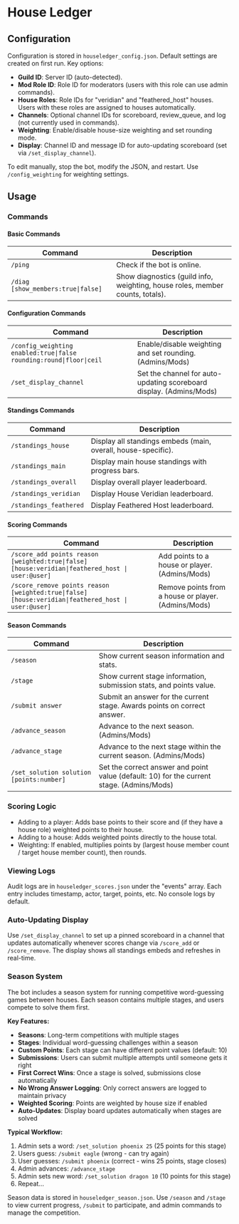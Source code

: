 # House Ledger

## Configuration

Configuration is stored in `houseledger_config.json`. Default settings are created on first run. Key options:

- **Guild ID**: Server ID (auto-detected).
- **Mod Role ID**: Role ID for moderators (users with this role can use admin commands).
- **House Roles**: Role IDs for "veridian" and "feathered_host" houses. Users with these roles are assigned to houses automatically.
- **Channels**: Optional channel IDs for scoreboard, review_queue, and log (not currently used in commands).
- **Weighting**: Enable/disable house-size weighting and set rounding mode.
- **Display**: Channel ID and message ID for auto-updating scoreboard (set via `/set_display_channel`).

To edit manually, stop the bot, modify the JSON, and restart. Use `/config_weighting` for weighting settings.

## Usage

### Commands

#### Basic Commands

| Command | Description |
|---------|-------------|
| `/ping` | Check if the bot is online. |
| `/diag [show_members:true\|false]` | Show diagnostics (guild info, weighting, house roles, member counts, totals). |

#### Configuration Commands

| Command | Description |
|---------|-------------|
| `/config_weighting enabled:true\|false rounding:round\|floor\|ceil` | Enable/disable weighting and set rounding. (Admins/Mods) |
| `/set_display_channel` | Set the channel for auto-updating scoreboard display. (Admins/Mods) |

#### Standings Commands

| Command | Description |
|---------|-------------|
| `/standings_house` | Display all standings embeds (main, overall, house-specific). |
| `/standings_main` | Display main house standings with progress bars. |
| `/standings_overall` | Display overall player leaderboard. |
| `/standings_veridian` | Display House Veridian leaderboard. |
| `/standings_feathered` | Display Feathered Host leaderboard. |

#### Scoring Commands

| Command | Description |
|---------|-------------|
| `/score_add points reason [weighted:true\|false] [house:veridian\|feathered_host \| user:@user]` | Add points to a house or player. (Admins/Mods) |
| `/score_remove points reason [weighted:true\|false] [house:veridian\|feathered_host \| user:@user]` | Remove points from a house or player. (Admins/Mods) |

#### Season Commands

| Command | Description |
|---------|-------------|
| `/season` | Show current season information and stats. |
| `/stage` | Show current stage information, submission stats, and points value. |
| `/submit answer` | Submit an answer for the current stage. Awards points on correct answer. |
| `/advance_season` | Advance to the next season. (Admins/Mods) |
| `/advance_stage` | Advance to the next stage within the current season. (Admins/Mods) |
| `/set_solution solution [points:number]` | Set the correct answer and point value (default: 10) for the current stage. (Admins/Mods) |

### Scoring Logic

- Adding to a player: Adds base points to their score and (if they have a house role) weighted points to their house.
- Adding to a house: Adds weighted points directly to the house total.
- Weighting: If enabled, multiplies points by (largest house member count / target house member count), then rounds.

### Viewing Logs

Audit logs are in `houseledger_scores.json` under the "events" array. Each entry includes timestamp, actor, target, points, etc. No console logs by default.

### Auto-Updating Display

Use `/set_display_channel` to set up a pinned scoreboard in a channel that updates automatically whenever scores change via `/score_add` or `/score_remove`. The display shows all standings embeds and refreshes in real-time.

### Season System

The bot includes a season system for running competitive word-guessing games between houses. Each season contains multiple stages, and users compete to solve them first.

**Key Features:**
- **Seasons**: Long-term competitions with multiple stages
- **Stages**: Individual word-guessing challenges within a season
- **Custom Points**: Each stage can have different point values (default: 10)
- **Submissions**: Users can submit multiple attempts until someone gets it right
- **First Correct Wins**: Once a stage is solved, submissions close automatically
- **No Wrong Answer Logging**: Only correct answers are logged to maintain privacy
- **Weighted Scoring**: Points are weighted by house size if enabled
- **Auto-Updates**: Display board updates automatically when stages are solved

**Typical Workflow:**
1. Admin sets a word: `/set_solution phoenix 25` (25 points for this stage)
2. Users guess: `/submit eagle` (wrong - can try again)
3. User guesses: `/submit phoenix` (correct - wins 25 points, stage closes)
4. Admin advances: `/advance_stage`
5. Admin sets new word: `/set_solution dragon 10` (10 points for this stage)
6. Repeat...

Season data is stored in `houseledger_season.json`. Use `/season` and `/stage` to view current progress, `/submit` to participate, and admin commands to manage the competition.
